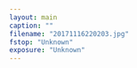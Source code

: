 ```yaml
---
layout: main
caption: ""
filename: "20171116220203.jpg"
fstop: "Unknown"
exposure: "Unknown"
---
```

